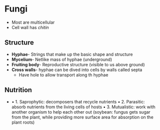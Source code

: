 # Fungi
- Most are multicellular
- Cell wall has *chitin*

## Structure
- **Hyphae**- Strings that make up the basic shape and structure
- **Mycelium**- Netlike mass of hyphae (underground)
- **Fruiting body**- Reproductive structure (visible to us above ground)
- **Cross walls**- hyphae can be dived into cells by walls called septa
	- Have hole to allow transport along th hyphae

## Nutrition
- • 1. Saprophytic: decomposers that recycle nutrients
• 2. Parasitic: absorb nutrients from the living cells of
hosts
• 3. Mutualistic: work with another organism to help
each other out (soybean: fungus gets sugar from
the plant, while providing more surface area for
absorption on the plant roots)